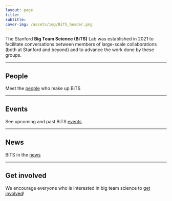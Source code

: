 ```yaml
---
layout: page
title: 
subtitle: 
cover-img: /assets/img/BiTS_header.png
---
```


<!---
Notes
- When using colors, use the color-blind palette from Wong (https://www.nature.com/articles/nmeth.1618.pdf?origin=ppub)
	- logo and project placeholders follow it.
--->

The Stanford **Big Team Science (BiTS)** Lab was established in 2021 to facilitate conversations between members of large-scale collaborations (both at Stanford and beyond) and to advance the work done by these groups.


***

## People
Meet the [people]({{site.baseurl}}/people/) who make up BiTS

***
## Events
See upcoming and past BiTS [events]({{site.baseurl}}/events/)

***
## News
BiTS in the [news]({{site.baseurl}}/news/)
 
***
## Get involved
We encourage everyone who is interested in big team science to [get involved]({{site.baseurl}}/get_involved/)!

